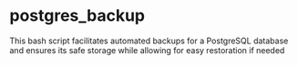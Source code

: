 # postgres_backup
This bash script facilitates automated backups for a PostgreSQL database and ensures its safe storage while allowing for easy restoration if needed
